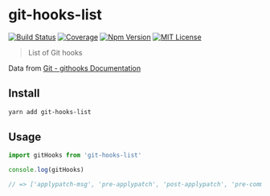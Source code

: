 # git-hooks-list

[![Build Status][github_actions_badge]][github_actions_link]
[![Coverage][coveralls_badge]][coveralls_link]
[![Npm Version][package_version_badge]][package_link]
[![MIT License][license_badge]][license_link]

[github_actions_badge]: https://img.shields.io/github/actions/workflow/status/fisker/git-hooks-list/continuous-integration.yml?style=flat-square
[github_actions_link]: https://github.com/fisker/git-hooks-list/actions?query=branch%3Amain
[coveralls_badge]: https://img.shields.io/coveralls/github/fisker/git-hooks-list/main?style=flat-square
[coveralls_link]: https://coveralls.io/github/fisker/git-hooks-list?branch=main
[license_badge]: https://img.shields.io/npm/l/git-hooks-list.svg?style=flat-square
[license_link]: https://github.com/fisker/git-hooks-list/blob/main/license
[package_version_badge]: https://img.shields.io/npm/v/git-hooks-list.svg?style=flat-square
[package_link]: https://www.npmjs.com/package/git-hooks-list

> List of Git hooks

Data from [Git - githooks Documentation](https://git-scm.com/docs/githooks)

## Install

```bash
yarn add git-hooks-list
```

## Usage

```js
import gitHooks from 'git-hooks-list'

console.log(gitHooks)

// => ['applypatch-msg', 'pre-applypatch', 'post-applypatch', 'pre-commit', ...]
```
